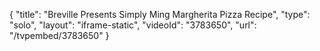 {
    "title": "Breville Presents Simply Ming Margherita Pizza Recipe",
    "type": "solo",
    "layout": "iframe-static",
    "videoId": "3783650",
    "url": "\/tvpembed\/3783650"
}